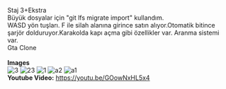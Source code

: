 Staj 3+Ekstra<br>
Büyük dosyalar için "git lfs migrate import" kullandım.<br>
WASD yön tuşları. F ile silah alanına girince satın alıyor.Otomatik bitince şarjör dolduruyor.Karakolda kapı açma gibi özellikler var. Aranma sistemi var.<br>
Gta Clone<br><br>
**Images**<br>
![3](https://github.com/user-attachments/assets/e509c866-cab5-4124-9476-39fe6265f448)
![23](https://github.com/user-attachments/assets/0059b582-8234-4d48-8fa2-6387a82d6dec)
![1](https://github.com/user-attachments/assets/9a737151-9aac-43b7-adbf-5941dd5b343a)
![a2](https://github.com/user-attachments/assets/7c087f6e-72db-4bd1-9253-376f96f59395)
![a1](https://github.com/user-attachments/assets/4ce95b6a-d0ee-47e0-bbbc-26aa8ea506b8)
<br>
**Youtube Video:** https://youtu.be/GOowNxHL5x4

